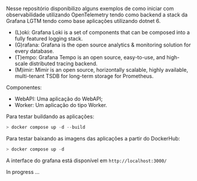 Nesse repositório disponibilizo alguns exemplos de como iniciar com observabilidade utilizando OpenTelemetry tendo como backend a stack da Grafana LGTM tendo como base aplicações utilizando dotnet 6.

- (L)oki: Grafana Loki is a set of components that can be composed into a fully featured logging stack.
- (G)rafana: Grafana is the open source analytics & monitoring solution for every database.
- (T)empo: Grafana Tempo is an open source, easy-to-use, and high-scale distributed tracing backend.
- (M)imir: Mimir is an open source, horizontally scalable, highly available, multi-tenant TSDB for long-term storage for Prometheus.

Componentes:
- WebAPI: Uma aplicação do WebAPI;
- Worker: Um aplicação do tipo Worker.

Para testar buildando as aplicações:

```powershell
> docker compose up -d --build
```

Para testar baixando as imagens das aplicações a partir do DockerHub:
```powershell
> docker compose up -d
```

A interface do grafana está disponível em `http://localhost:3000/`


In progress ...